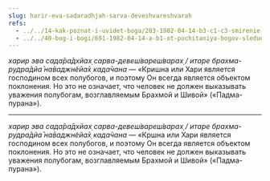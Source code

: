 ```yaml
---
slug: harir-eva-sadaradhjah-sarva-deveshvareshvarah
refs:
  - ../../14-kak-poznat-i-uvidet-boga/203-1982-04-14-b3-c1-c3-smirenie-i-nezavistlivost-put-k-blizkomu-obshheniyu-s-vysshim-nachalom.md
  - ../../40-bog-i-bogi/691-1982-04-14-a-b1-ot-pochitaniya-bogov-sleduet-perejti-k-pochitaniyu-vsevyshnego.md
---
```


*харир эва сада̄ра̄дхйах̣ сарва-девеш́вареш́варах̣ / итаре брахма-рудра̄дйа̄ на̄ваджн̃ейа̄х̣ када̄чана* — «Кришна или Хари является господином всех полубогов, и поэтому Он всегда является объектом поклонения. Но это не означает, что человек не должен выказывать уважения полубогам, возглавляемым Брахмой и Шивой» («Падма-пурана»).

---

*харир эва сада̄ра̄дхйах̣ сарва-девеш́вареш́варах̣ / итаре брахма-рудра̄дйа̄ на̄ваджн̃ейа̄х̣ када̄чана* — «Кршна или Хари является господином всех полубогов, и поэтому Он всегда является объектом поклонения. Но это не означает, что человек не должен выказывать уважения полубогам, возглавляемым Брахмой и Шивой» («Падма-пурана»).

